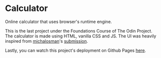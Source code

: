 # Calculator
Online calculator that uses browser's runtime engine.

This is the last project under the Foundations Course of The Odin Project. The calculator is made using HTML, vanilla CSS and JS. The UI was heavily inspired from <a href="https://github.com/michalosman">michalosman</a>'s <a href="https://michalosman.github.io/calculator/">submission</a>.

Lastly, you can watch this project's deployment on Github Pages <a href="https://malginisus.github.io/calculator/">here</a>.